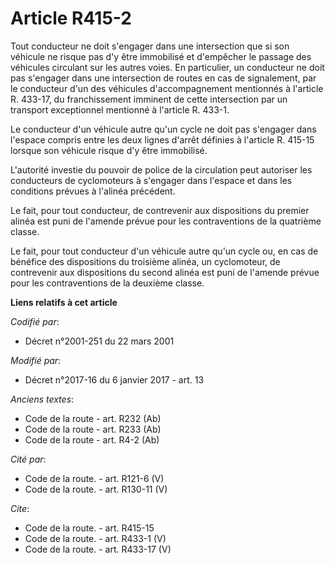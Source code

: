# Article R415-2

Tout conducteur ne doit s'engager dans une intersection que si son véhicule ne risque pas d'y être immobilisé et d'empêcher
le passage des véhicules circulant sur les autres voies. En particulier, un conducteur ne doit pas s'engager dans une
intersection de routes en cas de signalement, par le conducteur d'un des véhicules d'accompagnement mentionnés à l'article R.
433-17, du franchissement imminent de cette intersection par un transport exceptionnel mentionné à l'article R. 433-1. 

Le conducteur d'un véhicule autre qu'un cycle ne doit pas s'engager dans l'espace compris entre les deux lignes d'arrêt
définies à l'article R. 415-15 lorsque son véhicule risque d'y être immobilisé. 

L'autorité investie du pouvoir de police de la circulation peut autoriser les conducteurs de cyclomoteurs à s'engager dans
l'espace et dans les conditions prévues à l'alinéa précédent. 

Le fait, pour tout conducteur, de contrevenir aux dispositions du premier alinéa est puni de l'amende prévue pour les
contraventions de la quatrième classe. 

Le fait, pour tout conducteur d'un véhicule autre qu'un cycle ou, en cas de bénéfice des dispositions du troisième alinéa, un
cyclomoteur, de contrevenir aux dispositions du second alinéa est puni de l'amende prévue pour les contraventions de la
deuxième classe.

**Liens relatifs à cet article**

_Codifié par_:

  - Décret n°2001-251 du 22 mars 2001

_Modifié par_:

  - Décret n°2017-16 du 6 janvier 2017 - art. 13

_Anciens textes_:

  - Code de la route - art. R232 (Ab)
  - Code de la route - art. R233 (Ab)
  - Code de la route - art. R4-2 (Ab)

_Cité par_:

  - Code de la route. - art. R121-6 (V)
  - Code de la route. - art. R130-11 (V)

_Cite_:

  - Code de la route. - art. R415-15
  - Code de la route. - art. R433-1 (V)
  - Code de la route. - art. R433-17 (V)
